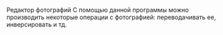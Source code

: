 Редактор фотографий
С помощью данной программы можно производить некоторые операции с фотографией: переводачивать ее, инверсировать и тд.
